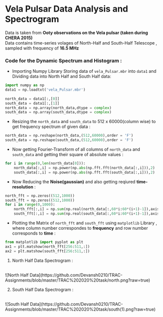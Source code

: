 # Vela Pulsar Data Analysis and Spectrogram

Data is taken from **Ooty observations on the Vela pulsar (taken during CHERA 2015)**<br>
Data contains time-series volages of North-Half and South-Half Telescope , sampled with frequency of **16.5 MHz** <br>

### Code for the Dynamic Spectrum and Histogram : 

- Importing Numpy Library Storing data of `vela_Pulsar.mbr` into `data1` and Dividing data into North Half and South Half data:
```python
import numpy as np
data1 = np.loadtxt('vela_Pulsar.mbr')
 
north_data = data1[:,[0]]
south_data = data1[:,[1]]
north_data = np.array(north_data,dtype = complex)
south_data = np.array(south_data,dtype = complex)
```
- Resizing the `north_data` and `south_data` to 512 x 60000(column wise) to get frequency spectrum of given data :
```python
north_data = np.reshape(north_data,(512,60000),order = 'F')
south_data = np.reshape(south_data,(512,60000),order = 'F')
```
- Now getting Fourier-Transform of all columns of `north_data` and `south_data` and getting their square of absolute values :
```python
for i in range(0,len(north_data[0])):
    north_data[:,i] = np.power(np.abs(np.fft.fft(north_data[:,i])),2)
    south_data[:,i] = np.power(np.abs(np.fft.fft(south_data[:,i])),2)
```
- Now Reducing the **Noise(gaussian)** and also getting reqiured **time-resolution** :
```python
north_fft = np.zeros((512,1000))
south_fft = np.zeros((512,1000))
for i in range(0,1000):
    north_fft[:,i] = np.sum(np.real(north_data[:,60*i:60*(i+1)-1]),axis = 1)
    south_fft[:,i] = np.sum(np.real(south_data[:,60*i:60*(i+1)-1]),axis = 1)
```
- Plotting the Matrix of `north_fft` and `south_fft` using `matplotlib` Library , where column number correspondes to __frequency__ and row number corresponds to __time__ :

```python
from matplotlib import pyplot as plt
ax1 = plt.matshow(north_fft[256:511,:])
ax2 = plt.matshow(south_fft[256:511,:])
```
1. North Half Data Spectrogram :
<br>
![North Half Data](https://github.com/Devansh0210/TRAC-Assignments/blob/master/TRAC%202020%20task/north.png?raw=true)

2. South Half Data Spectrogram : 
<br>
![South Half Data](https://github.com/Devansh0210/TRAC-Assignments/blob/master/TRAC%202020%20task/south(1).png?raw=true)

